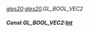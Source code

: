 _[gles20](../../modules/gles20/gles20-module.md):[gles20](../../modules/gles20/gles20-module.md).GL\_BOOL\_VEC2_
##### Const GL\_BOOL\_VEC2:[Int](../../modules/wonkey/wonkey-types-int.md)

